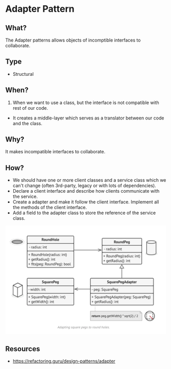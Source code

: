 # Adapter Pattern
## What?
The Adapter patterns allows objects of incomptible interfaces to collaborate.

## Type
- Structural

## When?
1. When we want to use a class, but the interface is not compatible with rest of our code.
- It creates a middle-layer which serves as a translator between our code and the class.

## Why?
It makes incompatible interfaces to collaborate. 

## How?
- We should have one or more client classes and a service class which we can't change (often 3rd-party, legacy or with lots of dependencies).
- Declare a client interface and describe how clients communicate with the service.
- Create a adapter and make it follow the client interface. Implement all the methods of the client interface.
- Add a field to the adapter class to store the reference of the service class.

![Adapter Design Pattern Example](https://github.com/sanjeevpr/design-patterns/blob/main/Resources/adapter.png)

## Resources
- https://refactoring.guru/design-patterns/adapter
